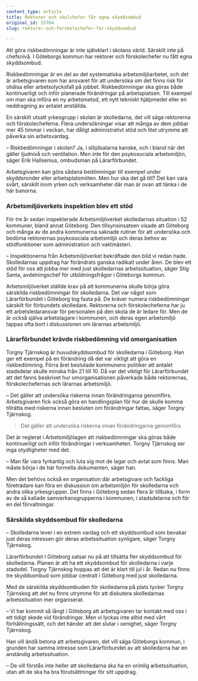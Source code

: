 ```yaml
---
content_type: article
title: Rektorer och skolchefer får egna skyddsombud
original_id: 15704
slug: rektorer-och-forskolechefer-far-skyddsombud

---
```


Att göra riskbedömningar är inte självklart i skolans värld. Särskilt inte på chefsnivå. I Göteborgs kommun har rektorer och förskolechefer nu fått egna skyddsombud.

Riskbedömningar är en del av det systematiska arbetsmiljöarbetet, och det är arbetsgivaren som har ansvaret för att undersöka om det finns risk för ohälsa eller arbetsolycksfall på jobbet. Riskbedömningar ska göras både kontinuerligt och inför planerade förändringar på arbetsplatsen. Till exempel om man ska införa en ny arbetsmetod, ett nytt tekniskt hjälpmedel eller en neddragning av antalet anställda.

En särskilt utsatt yrkesgrupp i skolan är skolledarna, det vill säga rektorerna och förskolecheferna. Flera undersökningar visar att många av dem jobbar mer 45 timmar i veckan, har dåligt administrativt stöd och litet utrymme att påverka sin arbetsvardag.

– Riskbedömningar i skolan? Ja, i slöjdsalarna kanske, och i bland när det gäller ljudnivå och ventilation. Men inte för den psykosociala arbetsmiljön, säger Erik Hallsenius, ombudsman på Lärarförbundet.

Arbetsgivaren kan göra sådana bedömningar till exempel under skyddsronder eller arbetsplatsmöten. Men hur ska det gå till? Det kan vara svårt, särskilt inom yrken och verksamheter där man är ovan att tänka i de här banorna.

### Arbetsmiljöverkets inspektion blev ett stöd

För tre år sedan inspekterade Arbetsmiljöverket skolledarnas situation i 52 kommuner, bland annat Göteborg. Den tillsynsinsatsen visade att Göteborg och många av de andra kommunerna saknade rutiner för att undersöka och bedöma rektorernas psykosociala arbetsmiljö och deras behov av stödfunktioner som administration och vaktmästeri.

– Inspektionerna från Arbetsmiljöverket bekräftade den bild vi redan hade. Skolledarnas uppdrag har förändrats ganska radikalt under åren. De blev ett stöd för oss att jobba mer med just skolledarnas arbetssituation, säger Stig Santa, avdelningschef för utbildningsfrågor i Göteborgs kommun.

Arbetsmiljöverket ställde krav på att kommunerna skulle börja göra särskilda riskbedömningar för skolledarna. Det var något som Lärarförbundet i Göteborg tog fasta på. De kräver numera riskbedömningar särskilt för förbundets skolledare. Rektorerna och förskolecheferna har ju ett arbetsledaransvar för personalen på den skola de är ledare för. Men de är också själva arbetstagare i kommunen, och deras egen arbetsmiljö tappas ofta bort i diskussionen om lärarnas arbetsmiljö.

### Lärarförbundet krävde riskbedömning vid omorganisation

Torgny Tjärnskog är huvudskyddsombud för skolledarna i Göteborg. Han ger ett exempel på en förändring då det var viktigt att göra en riskbedömning. Förra året beslutade kommunens politiker att antalet stadsdelar skulle minska från 21 till 10. Då var det viktigt för Lärarförbundet att det fanns beskrivet hur omorganisationen påverkade både rektorernas, förskolechefernas och lärarnas arbetsmiljö.

– Det gäller att undersöka riskerna innan förändringarna genomförs. Arbetsgivaren fick också göra en handlingsplan för hur de skulle komma tillrätta med riskerna innan besluten om förändringar fattas, säger Torgny Tjärnskog.

> Det gäller att undersöka riskerna innan förändringarna genomförs

Det är reglerat i Arbetsmiljölagen att riskbedömningar ska göras både kontinuerligt och inför förändringar i verksamheten. Torgny Tjärnskog ser inga otydligheter med det.

– Man får vara fyrkantig och luta sig mot de lagar och avtal som finns. Man måste börja i de här formella dokumenten, säger han.

Men det behövs också en organisation där arbetsgivare och fackliga företrädare kan föra en diskussion om arbetsmiljön för skolledarna och andra olika yrkesgrupper. Det finns i Göteborg sedan flera år tillbaka, i form av de så kallade samverkansgrupperna i kommunen, i stadsdelarna och för en del förvaltningar.

### Särskilda skyddsombud för skolledarna

– Skolledarna lever i en extrem vardag och ett skyddsombud som bevakar just deras intressen gör deras arbetssituation synligare, säger Torgny Tjärnskog.

Lärarförbundet I Göteborg satsar nu på att tillsätta fler skyddsombud för skolledarna. Planen är att ha ett skyddsombud för skolledarna i varje stadsdel. Torgny Tjärnskog hoppas att det är klart till jul i år. Redan nu finns tre skyddsombud som jobbar centralt i Göteborg med just skolledarna.

Med de särskilda skyddsombuden för skolledarna på plats tycker Torgny Tjärnskog att det nu finns utrymme för att diskutera skolledarnas arbetssituation mer organiserat.

– Vi har kommit så långt i Göteborg att arbetsgivaren tar kontakt med oss i ett tidigt skede vid förändringar. Men vi lyckas inte alltid med vårt förhållningssätt, och det händer att det slutar i oenighet, säger Torgny Tjärnskog.

Han vill ändå betona att arbetsgivaren, det vill säga Göteborgs kommun, i grunden har samma intresse som Lärarförbundet av att skolledarna har en anständig arbetssituation.

– De vill förstås inte heller att skolledarna ska ha en orimlig arbetssituation, utan att de ska ha bra förutsättningar för sitt uppdrag.


